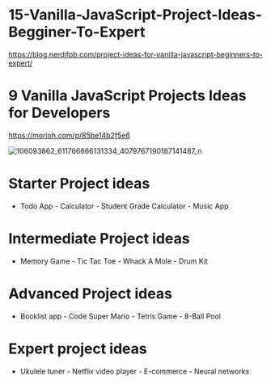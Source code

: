 # 15-Vanilla-JavaScript-Project-Ideas-Begginer-To-Expert
https://blog.nerdjfpb.com/project-ideas-for-vanilla-javascript-beginners-to-expert/
# 9 Vanilla JavaScript Projects Ideas for Developers
https://morioh.com/p/85be14b2f5e6

![106093862_611766666131334_4079767190187141487_n](https://user-images.githubusercontent.com/32854050/88386139-15afc380-cdb0-11ea-9bc2-b9102e293e43.jpg)



# Starter Project ideas

- Todo App - Calculator - Student Grade Calculator - Music App


# Intermediate Project ideas

- Memory Game - Tic Tac Toe - Whack A Mole - Drum Kit

# Advanced Project ideas

- Booklist app - Code Super Mario - Tetris Game - 8-Ball Pool

# Expert project ideas

- Ukulele tuner - Netflix video player - E-commerce - Neural networks

